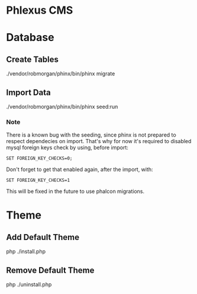 # Phlexus CMS

# Database

## Create Tables

./vendor/robmorgan/phinx/bin/phinx migrate

## Import Data

 ./vendor/robmorgan/phinx/bin/phinx seed:run

### Note

There is a known bug with the seeding, since phinx is not prepared to respect dependecies on import.
That's why for now it's required to disabled mysql foreign keys check by using, before import:

```SET FOREIGN_KEY_CHECKS=0;```

Don't forget to get that enabled again, after the import, with:

```SET FOREIGN_KEY_CHECKS=1```

This will be fixed in the future to use phalcon migrations.

# Theme

## Add Default Theme

php ./install.php

## Remove Default Theme

php ./uninstall.php